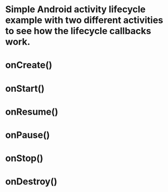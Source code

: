 # Simple Android activity lifecycle example with two different activities to see how the lifecycle callbacks work.

# onCreate()
# onStart()
# onResume()
# onPause()
# onStop()
# onDestroy()

